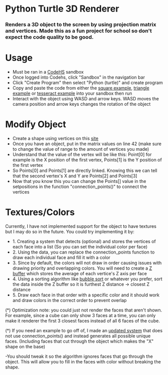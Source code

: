 <h1>Python Turtle 3D Renderer</h1>
<h3>Renders a 3D object to the screen by using projection matrix and vertices. Made this as a fun project for school so don't expect the code quality to be good.</h3>

<h1>Usage</h1>
<ul>
  <li>Must be ran in a <a href="https://codehs.com/" target="_blank">CodeHS</a> sandbox</li>
  <li>Once logged into Codehs, click "Sandbox" in the navigation bar</li>
  <li>Click "Create Program" then select "Python (turtle)" and create program</li>
  <li>Copy and paste the code from either the <a href="https://github.com/Aureliustics/Python-Turtle-3D-Renderer/blob/main/src/Render%20Square%20Example.py" target="_blank">square example</a>, <a href="https://github.com/Aureliustics/Python-Turtle-3D-Renderer/blob/main/src/Render%20Triangle%20Example.py" target="_blank">triangle example</a> or <a href="https://github.com/Aureliustics/Python-Turtle-3D-Renderer/blob/main/src/Render%20Tesseract%20Example.py" target="_blank">tesseract example</a> into your sandbox then run</li>
  <li>Interact with the object using WASD and arrow keys. WASD moves the camera position and arrow keys changes the rotation of the object</li>
</ul>

<h1>Modify Object</h1>
<ul>
  <li>Create a shape using vertices on this <a href="https://technology.cpm.org/general/3dgraph/" target="_blank">site</a></li>
  <li>Once you have an object, put in the matrix values on line 42 (make sure to change the value of range to the amount of vertices you made)</li>
  <li>Understand that the value of the vertex will be like this: Point[0] for example is the X position of the first vertex, Points[1] is the Y position of the first vertex</li>
  <li>So Points[0] and Points[1] are directly linked. Knowing this we can tell that the second vertex's X and Y are Points[2] and Points[3]</li>
  <li>Now that you know this you can change the Points[] value in the setpositions in the function "connection_points()" to connect the vertices</li>
</ul>

<h1>Textures/Colors</h1>
<p>Currently, I have not implemented support for the object to have textures but I may do so in the future. You could try implementing it by:</p>
<ul>
  <li>1. Creating a system that detects (optional) and stores the vertices of each face into a list (So you can set the individual color per face)</li>
  <li>2. Using the data, you can replace the connection_points function to draw each individual face and fill it with a color</li>
  <li>3. Since by default, the colors will not draw in order causing issues with drawing priority and overlapping colors. You will need to create a <a href="https://en.wikipedia.org/wiki/Z-buffering" target="_blank">Z buffer</a> which stores the average of each vertice's Z axis per face</li>
  <li>4. Using a sorting algorithm like <a href="https://en.wikipedia.org/wiki/Bubble_sort" target="_blank">bubble sort</a> or whatever you prefer, sort the data inside the Z buffer so it is furthest Z distance -> closest Z distance</li>
  <li>5. Draw each face in that order with a specific color and it should work and draw colors in the correct order to prevent overlap</li>
</ul>
<p>(*) Optimization note: you could just not render the faces that aren't shown. For example, since a cube can only show 3 faces at a time, you can only make it renderer the first 3 closest faces instead of all 6 faces of the cube.</p>
<p>(*) If you need an example to go off of, I made an <a href="https://github.com/Aureliustics/Python-Turtle-3D-Renderer/blob/main/src/Geometric%20Face%20Generation.py" target="_blank">updated system</a> that does not use connection_points() and instead generates all possible unique faces. (Including faces that cut through the object which makes the "X" shape on the base)</p>
<p>    -You should tweak it so the algorithm ignores faces that go through the object. This will allow you to fill in the faces with color without breaking the shape.</p>
